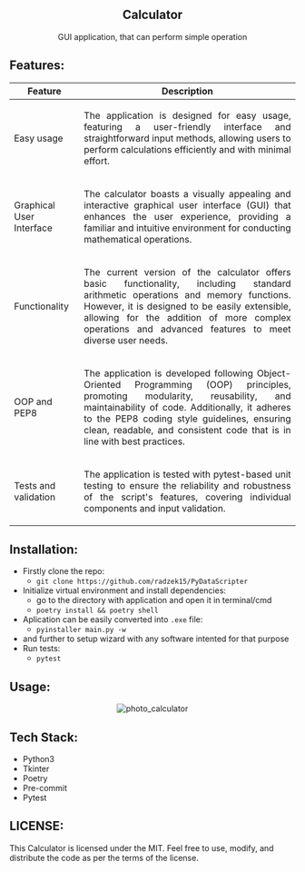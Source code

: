<div align="center">
  <a href="https://github.com/radzek15/Calculator"></a>
  <h2 align="center">Calculator</h2>
  <p align="center">GUI application, that can perform simple operation</p>
</div>

## Features:

| Feature                  | Description                                                                                                                                                                                                                                                                                                                  |
|--------------------------|------------------------------------------------------------------------------------------------------------------------------------------------------------------------------------------------------------------------------------------------------------------------------------------------------------------------------|
| Easy usage               | <p align="justify">The application is designed for easy usage, featuring a user-friendly interface and straightforward input methods, allowing users to perform calculations efficiently and with minimal effort.</p>                                                                                                        |
| Graphical User Interface | <p align="justify">The calculator boasts a visually appealing and interactive graphical user interface (GUI) that enhances the user experience, providing a familiar and intuitive environment for conducting mathematical operations.</p>                                                                                   |
| Functionality            | <p align="justify">The current version of the calculator offers basic functionality, including standard arithmetic operations and memory functions. However, it is designed to be easily extensible, allowing for the addition of more complex operations and advanced features to meet diverse user needs.</p>              |
| OOP and PEP8             | <p align="justify">The application is developed following Object-Oriented Programming (OOP) principles, promoting modularity, reusability, and maintainability of code. Additionally, it adheres to the PEP8 coding style guidelines, ensuring clean, readable, and consistent code that is in line with best practices.</p> |
| Tests and validation     | <p align="justify">The application is tested with pytest-based unit testing to ensure the reliability and robustness of the script's features, covering individual components and input validation.</p>                                                                                                                      |


## Installation:

   * Firstly clone the repo:
     * `git clone https://github.com/radzek15/PyDataScripter`
   * Initialize virtual environment and install dependencies:
     * go to the directory with application and open it in terminal/cmd
     * `poetry install && poetry shell`
   * Aplication can be easily converted into `.exe` file:
     * `pyinstaller main.py -w`
   * and further to setup wizard with any software intented for that purpose
   * Run tests:
     * `pytest`


## Usage:

<div align="center">

![photo_calculator](https://github.com/radzek15/Calculator/assets/79796741/2f97bfee-930a-43b9-86e6-adfd62310f54)

</div>

## Tech Stack:
   * Python3
   * Tkinter
   * Poetry
   * Pre-commit
   * Pytest

## LICENSE:
This Calculator is licensed under the MIT. Feel free to use, modify, and distribute the code as per the terms of the license.
